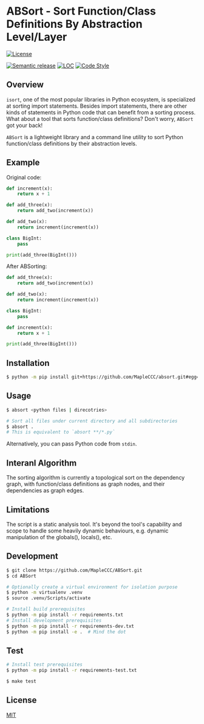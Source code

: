 # ABSort - Sort Function/Class Definitions By Abstraction Level/Layer

<!-- TODO add badge about code coverage -->
<!-- TODO add badge about requires.io -->
<!-- TODO add badge about pylint rating -->
[![License](https://img.shields.io/github/license/MapleCCC/absort?color=00BFFF)](LICENSE)
<!-- [![Build Status](https://travis-ci.com/MapleCCC/absort.svg?branch=master)](https://travis-ci.com/MapleCCC/Fund-Info-Fetcher) -->
<!-- [![GitHub release (latest SemVer)](https://img.shields.io/github/v/release/MapleCCC/Fund-Info-Fetcher)](https://github.com/MapleCCC/Fund-Info-Fetcher/releases/latest) -->
[![Semantic release](https://img.shields.io/badge/%20%20%F0%9F%93%A6%F0%9F%9A%80-semantic--release-e10079.svg)](https://github.com/semantic-release/semantic-release)
[![LOC](https://sloc.xyz/github/MapleCCC/absort)](https://sloc.xyz/github/MapleCCC/absort)
[![Code Style](https://img.shields.io/badge/code%20style-black-000000.svg)](https://github.com/psf/black)
<!-- [![GitHub commits since latest release (by SemVer)](https://img.shields.io/github/commits-since/MapleCCC/absort/latest?sort=semver)](https://github.com/MapleCCC/absort/compare/v1.0.0...master) -->
<!-- TODO which diff method should we use? two dots or three dots? -->

<!-- Add TOC here -->

## Overview

`isort`, one of the most popular libraries in Python ecosystem, is specialized at sorting import statements. Besides import statements, there are other kinds of statements in Python code that can benefit from a sorting process. What about a tool that sorts function/class definitions? Don't worry, `ABSort` got your back!

`ABSort` is a lightweight library and a command line utility to sort Python function/class definitions by their abstraction levels.

## Example

Original code:

```python
def increment(x):
    return x + 1

def add_three(x):
    return add_two(increment(x))

def add_two(x):
    return increment(increment(x))

class BigInt:
    pass

print(add_three(BigInt()))
```

After ABSorting:

```python
def add_three(x):
    return add_two(increment(x))

def add_two(x):
    return increment(increment(x))

class BigInt:
    pass

def increment(x):
    return x + 1

print(add_three(BigInt()))
```

## Installation

<!-- TODO Specify release version when installing -->

```bash
$ python -m pip install git+https://github.com/MapleCCC/absort.git#egg=absort
```

## Usage

```bash
$ absort <python files | direcotries>

# Sort all files under current directory and all subdirectories
$ absort .
# This is equivalent to `absort **/*.py`
```

<!-- TODO insert click library `--help` message -->

Alternatively, you can pass Python code from `stdin`.

## Interanl Algorithm

The sorting algorithm is currently a topological sort on the dependency graph, with function/class definitions as graph nodes, and their dependencies as graph edges.

## Limitations

The script is a static analysis tool. It's beyond the tool's capability and scope to handle some heavily dynamic behaviours, e.g. dynamic manipulation of the globals(), locals(), etc.

## Development

```bash
$ git clone https://github.com/MapleCCC/ABSort.git
$ cd ABSort

# Optionally create a virtual environment for isolation purpose
$ python -m virtualenv .venv
$ source .venv/Scripts/activate

# Install build prerequisites
$ python -m pip install -r requirements.txt
# Install development prerequisites
$ python -m pip install -r requirements-dev.txt
$ python -m pip install -e .  # Mind the dot
```

## Test

```bash
# Install test prerequisites
$ python -m pip install -r requirements-test.txt

$ make test
```

## License

[MIT](/LICENSE)
